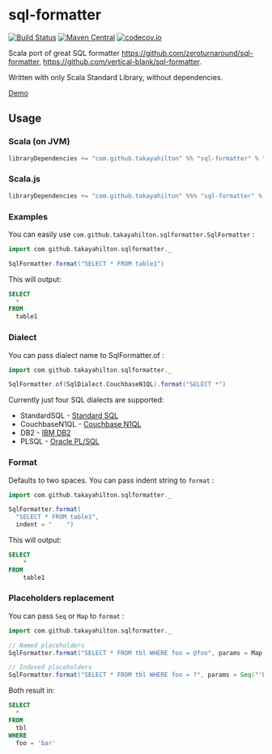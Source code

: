 # sql-formatter

[![Build Status](https://travis-ci.org/takayahilton/sql-formatter.png?branch=master)](https://travis-ci.org/takayahilton/sql-formatter)
[![Maven Central](https://img.shields.io/maven-central/v/com.github.takayahilton/sql-formatter_2.12.svg?label=Maven%20Central)](https://search.maven.org/search?q=g:%22com.github.takayahilton%22%20AND%20a:%22sql-formatter_2.12%22)
[![codecov.io](http://codecov.io/github/takayahilton/sql-formatter/coverage.svg?branch=master)](https://codecov.io/gh/takayahilton/sql-formatter/branch/master)

Scala port of great SQL formatter <https://github.com/zeroturnaround/sql-formatter>, <https://github.com/vertical-blank/sql-formatter>.

Written with only Scala Standard Library, without dependencies.

[Demo](https://takayahilton.github.io/sql-formatter/)

## Usage

### Scala (on JVM)

```sbt
libraryDependencies += "com.github.takayahilton" %% "sql-formatter" % "1.0.0"
```

### Scala.js

```sbt
libraryDependencies += "com.github.takayahilton" %%% "sql-formatter" % "1.0.0"
```

### Examples

You can easily use `com.github.takayahilton.sqlformatter.SqlFormatter` :

```scala
import com.github.takayahilton.sqlformatter._

SqlFormatter.format("SELECT * FROM table1")
```

This will output:

```sql
SELECT
  *
FROM
  table1
```

### Dialect

You can pass dialect name to SqlFormatter.of :

```scala
import com.github.takayahilton.sqlformatter._

SqlFormatter.of(SqlDialect.CouchbaseN1QL).format("SELECT *")
```

Currently just four SQL dialects are supported:

- StandardSQL - [Standard SQL](https://en.wikipedia.org/wiki/SQL:2011)
- CouchbaseN1QL - [Couchbase N1QL](http://www.couchbase.com/n1ql)
- DB2 - [IBM DB2](https://www.ibm.com/analytics/us/en/technology/db2/)
- PLSQL - [Oracle PL/SQL](http://www.oracle.com/technetwork/database/features/plsql/index.html)

### Format

Defaults to two spaces.
You can pass indent string to `format` :

```scala
import com.github.takayahilton.sqlformatter._

SqlFormatter.format(
  "SELECT * FROM table1",
  indent = "    ")
```

This will output:

```sql
SELECT
    *
FROM
    table1
```

### Placeholders replacement

You can pass `Seq` or `Map` to `format` :

```scala
import com.github.takayahilton.sqlformatter._

// Named placeholders
SqlFormatter.format("SELECT * FROM tbl WHERE foo = @foo", params = Map("foo" -> "'bar'"))

// Indexed placeholders
SqlFormatter.format("SELECT * FROM tbl WHERE foo = ?", params = Seq("'bar'"))
```

Both result in:

```sql
SELECT
  *
FROM
  tbl
WHERE
  foo = 'bar'
```
